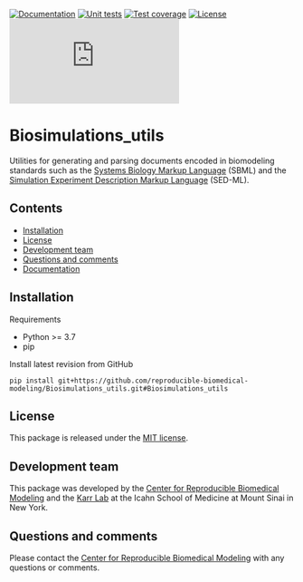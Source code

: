 [![Documentation](https://github.com/reproducible-biomedical-modeling/Biosimulations_utils/workflows/Documentation/badge.svg)](https://github.com/reproducible-biomedical-modeling/Biosimulations_utils/actions?query=workflow%3ADocument)
[![Unit tests](https://github.com/reproducible-biomedical-modeling/Biosimulations_utils/workflows/Unit%20tests/badge.svg)](https://github.com/reproducible-biomedical-modeling/Biosimulations_utils/actions?query=workflow%3A%22Unit+Test%22)
[![Test coverage](https://codecov.io/gh/reproducible-biomedical-modeling/Biosimulations_utils/branch/master/graph/badge.svg)](https://codecov.io/gh/reproducible-biomedical-modeling/Biosimulations_utils)
[![License](https://img.shields.io/github/license/reproducible-biomedical-modeling/Biosimulations_utils.svg)](LICENSE)
![Analytics](https://ga-beacon.appspot.com/UA-86759801-1/Biosimulations_utils/README.md?pixel)

# Biosimulations_utils
Utilities for generating and parsing documents encoded in biomodeling standards such as the [Systems Biology Markup Language](http://www.sbml.org/) (SBML) and the [Simulation Experiment Description Markup Language](https://sed-ml.org/) (SED-ML).

## Contents
* [Installation](#installation)
* [License](#license)
* [Development team](#development-team)
* [Questions and comments](#questions-and-comments)
* [Documentation](https://reproducible-biomedical-modeling.github.io/Biosimulations_utils/)

## Installation

Requirements
* Python >= 3.7
* pip

Install latest revision from GitHub
```
pip install git+https://github.com/reproducible-biomedical-modeling/Biosimulations_utils.git#Biosimulations_utils
```

## License
This package is released under the [MIT license](LICENSE).

## Development team
This package was developed by the [Center for Reproducible Biomedical Modeling](http://reproduciblebiomodels.org) and the [Karr Lab](https://www.karrlab.org) at the Icahn School of Medicine at Mount Sinai in New York.

## Questions and comments
Please contact the [Center for Reproducible Biomedical Modeling](mailto:info@reproduciblebiomodels.org) with any questions or comments.
